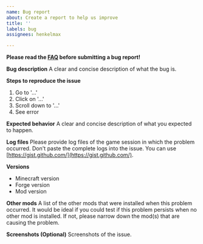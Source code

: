 ```yaml
---
name: Bug report
about: Create a report to help us improve
title: ''
labels: bug
assignees: henkelmax

---
```


**Please read the [FAQ](https://modrepo.de/minecraft/pipez/faq) before submitting a bug report!**

**Bug description**
A clear and concise description of what the bug is.

**Steps to reproduce the issue**
1. Go to '...'
2. Click on '...'
3. Scroll down to '...'
4. See error

**Expected behavior**
A clear and concise description of what you expected to happen.

**Log files**
Please provide log files of the game session in which the problem occurred.
Don't paste the complete logs into the issue. 
You can use [https://gist.github.com/](https://gist.github.com/).

**Versions**
- Minecraft version
- Forge version
- Mod version

**Other mods**
A list of the other mods that were installed when this problem occurred.
It would be ideal if you could test if this problem persists when no other mod is installed.
If not, please narrow down the mod(s) that are causing the problem.

**Screenshots (Optional)**
Screenshots of the issue.
